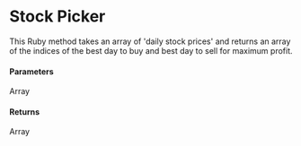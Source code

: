 # Stock Picker
This Ruby method takes an array of 'daily stock prices' and returns an array of the indices of the best day to buy and best day to sell for maximum profit. 

#### Parameters
Array

#### Returns
Array


